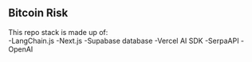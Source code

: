 ## Bitcoin Risk

This repo stack is made up of:  
-LangChain.js
-Next.js
-Supabase database
-Vercel AI SDK
-SerpaAPI
-OpenAI




